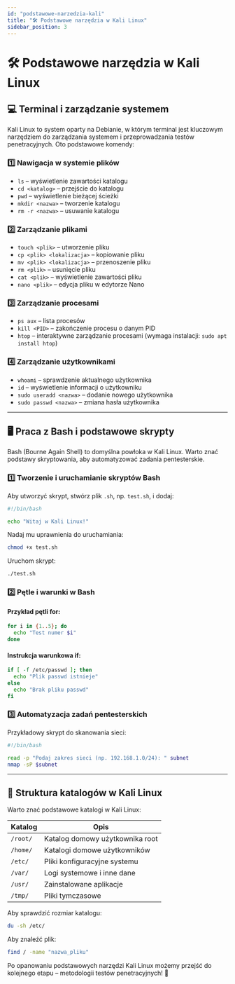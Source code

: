 ```yaml
---
id: "podstawowe-narzedzia-kali"
title: "🛠️ Podstawowe narzędzia w Kali Linux"
sidebar_position: 3
---
```


# 🛠️ Podstawowe narzędzia w Kali Linux

## 💻 Terminal i zarządzanie systemem
Kali Linux to system oparty na Debianie, w którym terminal jest kluczowym narzędziem do zarządzania systemem i przeprowadzania testów penetracyjnych. Oto podstawowe komendy:

### **1️⃣ Nawigacja w systemie plików**
- `ls` – wyświetlenie zawartości katalogu
- `cd <katalog>` – przejście do katalogu
- `pwd` – wyświetlenie bieżącej ścieżki
- `mkdir <nazwa>` – tworzenie katalogu
- `rm -r <nazwa>` – usuwanie katalogu

### **2️⃣ Zarządzanie plikami**
- `touch <plik>` – utworzenie pliku
- `cp <plik> <lokalizacja>` – kopiowanie pliku
- `mv <plik> <lokalizacja>` – przenoszenie pliku
- `rm <plik>` – usunięcie pliku
- `cat <plik>` – wyświetlenie zawartości pliku
- `nano <plik>` – edycja pliku w edytorze Nano

### **3️⃣ Zarządzanie procesami**
- `ps aux` – lista procesów
- `kill <PID>` – zakończenie procesu o danym PID
- `htop` – interaktywne zarządzanie procesami (wymaga instalacji: `sudo apt install htop`)

### **4️⃣ Zarządzanie użytkownikami**
- `whoami` – sprawdzenie aktualnego użytkownika
- `id` – wyświetlenie informacji o użytkowniku
- `sudo useradd <nazwa>` – dodanie nowego użytkownika
- `sudo passwd <nazwa>` – zmiana hasła użytkownika

---

## 🖥️ Praca z Bash i podstawowe skrypty
Bash (Bourne Again Shell) to domyślna powłoka w Kali Linux. Warto znać podstawy skryptowania, aby automatyzować zadania pentesterskie.

### **1️⃣ Tworzenie i uruchamianie skryptów Bash**
Aby utworzyć skrypt, stwórz plik `.sh`, np. `test.sh`, i dodaj:

```bash
#!/bin/bash

echo "Witaj w Kali Linux!"
```

Nadaj mu uprawnienia do uruchamiania:
```bash
chmod +x test.sh
```

Uruchom skrypt:
```bash
./test.sh
```

### **2️⃣ Pętle i warunki w Bash**
#### **Przykład pętli for:**
```bash
for i in {1..5}; do
  echo "Test numer $i"
done
```
#### **Instrukcja warunkowa if:**
```bash
if [ -f /etc/passwd ]; then
  echo "Plik passwd istnieje"
else
  echo "Brak pliku passwd"
fi
```

### **3️⃣ Automatyzacja zadań pentesterskich**
Przykładowy skrypt do skanowania sieci:
```bash
#!/bin/bash

read -p "Podaj zakres sieci (np. 192.168.1.0/24): " subnet
nmap -sP $subnet
```

---

## 📂 Struktura katalogów w Kali Linux
Warto znać podstawowe katalogi w Kali Linux:

| Katalog      | Opis |
|-------------|----------------------------------|
| `/root/`    | Katalog domowy użytkownika root |
| `/home/`    | Katalogi domowe użytkowników    |
| `/etc/`     | Pliki konfiguracyjne systemu    |
| `/var/`     | Logi systemowe i inne dane      |
| `/usr/`     | Zainstalowane aplikacje         |
| `/tmp/`     | Pliki tymczasowe                |

Aby sprawdzić rozmiar katalogu:
```bash
du -sh /etc/
```
Aby znaleźć plik:
```bash
find / -name "nazwa_pliku"
```

Po opanowaniu podstawowych narzędzi Kali Linux możemy przejść do kolejnego etapu – metodologii testów penetracyjnych! 🚀

